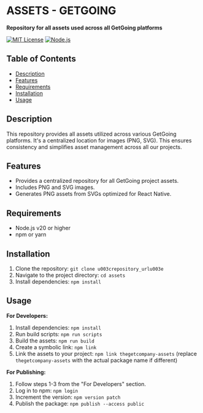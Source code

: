 # ASSETS - GETGOING

**Repository for all assets used across all GetGoing platforms**

[![MIT License](https://img.shields.io/badge/License-MIT-yellow.svg)](https://opensource.org/licenses/MIT)
[![Node.js](https://img.shields.io/badge/node.js-20-brightgreen.svg)](https://nodejs.org/en/)


## Table of Contents

- [Description](#description)
- [Features](#features)
- [Requirements](#requirements)
- [Installation](#installation)
- [Usage](#usage)


## Description

This repository provides all assets utilized across various GetGoing platforms.  It's a centralized location for images (PNG, SVG).  This ensures consistency and simplifies asset management across all our projects.


## Features

- Provides a centralized repository for all GetGoing project assets.
- Includes PNG and SVG images.
- Generates PNG assets from SVGs optimized for React Native.


## Requirements

- Node.js v20 or higher
- npm or yarn


## Installation

1. Clone the repository: `git clone u003crepository_urlu003e`
2. Navigate to the project directory: `cd assets`
3. Install dependencies: `npm install`


## Usage

**For Developers:**

1. Install dependencies: `npm install`
2. Run build scripts: `npm run scripts`
3. Build the assets: `npm run build`
4. Create a symbolic link: `npm link`
5. Link the assets to your project: `npm link thegetcompany-assets` (replace `thegetcompany-assets` with the actual package name if different)

**For Publishing:**

1. Follow steps 1-3 from the "For Developers" section.
2. Log in to npm: `npm login`
3. Increment the version: `npm version patch`
4. Publish the package: `npm publish --access public`